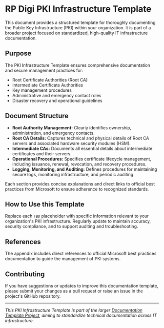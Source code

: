 # RP Digi PKI Infrastructure Template

This document provides a structured template for thoroughly documenting the Public Key Infrastructure (PKI) within your organization. It is part of a broader project focused on standardized, high-quality IT infrastructure documentation.

## Purpose

The PKI Infrastructure Template ensures comprehensive documentation and secure management practices for:

- Root Certificate Authorities (Root CA)
- Intermediate Certificate Authorities
- Key management procedures
- Administrative and emergency contact roles
- Disaster recovery and operational guidelines

## Document Structure

- **Root Authority Management:** Clearly identifies ownership, administration, and emergency contacts.
- **Root CA Details:** Captures technical and physical details of Root CA servers and associated hardware security modules (HSM).
- **Intermediate CAs:** Documents all essential details about intermediate certificates and their servers.
- **Operational Procedures:** Specifies certificate lifecycle management, including issuance, renewal, revocation, and recovery procedures.
- **Logging, Monitoring, and Auditing:** Defines procedures for maintaining secure logs, monitoring infrastructure, and periodic auditing.

Each section provides concise explanations and direct links to official best practices from Microsoft to ensure adherence to recognized standards.

## How to Use this Template

Replace each `TBD` placeholder with specific information relevant to your organization's PKI infrastructure. Regularly update to maintain accuracy, security compliance, and to support auditing and troubleshooting.

## References

The appendix includes direct references to official Microsoft best practices documentation to guide the management of PKI systems.

## Contributing

If you have suggestions or updates to improve this documentation template, please submit your changes as a pull request or raise an issue in the project's GitHub repository.

---

*This PKI Infrastructure Template is part of the larger [Documentation Template Project](../README.md), aiming to standardize technical documentation across IT infrastructure.*
